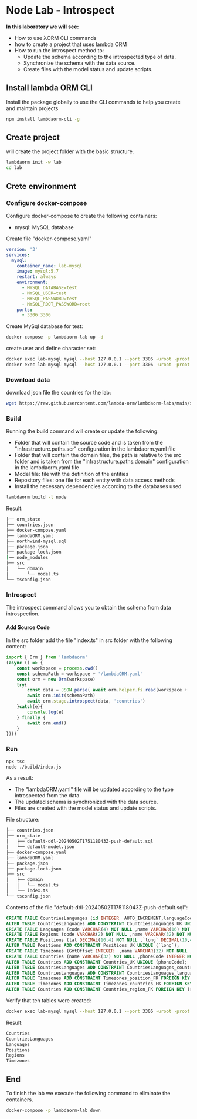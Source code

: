 # Node Lab - Introspect

**In this laboratory we will see:**

- How to use λORM CLI commands
- how to create a project that uses lambda ORM
- How to run the introspect method to:
   - Update the schema according to the introspected type of data.
   - Synchronize the schema with the data source.
   - Create files with the model status and update scripts.

## Install lambda ORM CLI

Install the package globally to use the CLI commands to help you create and maintain projects

```sh
npm install lambdaorm-cli -g
```

## Create project

will create the project folder with the basic structure.

```sh
lambdaorm init -w lab
cd lab
```

## Crete environment

### Configure docker-compose

Configure docker-compose to create the following containers:

- mysql: MySQL database

Create file "docker-compose.yaml"

```yaml
version: '3'
services:
  mysql:
    container_name: lab-mysql
    image: mysql:5.7
    restart: always
    environment:
      - MYSQL_DATABASE=test
      - MYSQL_USER=test
      - MYSQL_PASSWORD=test
      - MYSQL_ROOT_PASSWORD=root
    ports:
      - 3306:3306
```

Create MySql database for test:

```sh
docker-compose -p lambdaorm-lab up -d
```

create user and define character set:

```sh
docker exec lab-mysql mysql --host 127.0.0.1 --port 3306 -uroot -proot -e "ALTER DATABASE test CHARACTER SET utf8 COLLATE utf8_general_ci;"
docker exec lab-mysql mysql --host 127.0.0.1 --port 3306 -uroot -proot -e "GRANT ALL ON *.* TO 'test'@'%' with grant option; FLUSH PRIVILEGES;"
```

### Download data

download json file the countries for the lab:

```sh
wget https://raw.githubusercontent.com/lambda-orm/lambdaorm-labs/main/source/countries/countries.json
```

### Build

Running the build command will create or update the following:

- Folder that will contain the source code and is taken from the "infrastructure.paths.scr" configuration in the lambdaorm.yaml file
- Folder that will contain the domain files, the path is relative to the src folder and is taken from the "infrastructure.paths.domain" configuration in the lambdaorm.yaml file
- Model file: file with the definition of the entities
- Repository files: one file for each entity with data access methods
- Install the necessary dependencies according to the databases used

```sh
lambdaorm build -l node
```

Result:

```sh
├── orm_state
├── countries.json
├── docker-compose.yaml
├── lambdaORM.yaml
├── northwind-mysql.sql
├── package.json
├── package-lock.json
|── node_modules
├── src
│   └── domain
│       └── model.ts
└── tsconfig.json
```

### Introspect

The introspect command allows you to obtain the schema from data introspection.

#### Add Source Code

In the src folder add the file "index.ts" in src folder with the following content:

```Typescript
import { Orm } from 'lambdaorm'
(async () => {
	const workspace = process.cwd()
	const schemaPath = workspace + '/lambdaORM.yaml'		
	const orm = new Orm(workspace)
	try{
		const data = JSON.parse( await orm.helper.fs.read(workspace + '/countries.json') || '{}')
		await orm.init(schemaPath)	
		await orm.stage.introspect(data, 'countries')
	}catch(e){
		console.log(e)
	} finally {
		await orm.end()
	}	
})()
```

### Run

```sh
npx tsc
node ./build/index.js
```

As a result:

- The "lambdaORM.yaml" file will be updated according to the type introspected from the data.
- The updated schema is synchronized with the data source.
- Files are created with the model status and update scripts.

File structure:

```sh
├── countries.json
├── orm_state
│   ├── default-ddl-20240502T175118043Z-push-default.sql
│   └── default-model.json
├── docker-compose.yaml
├── lambdaORM.yaml
├── package.json
├── package-lock.json
├── src
│   ├── domain
│   │   └── model.ts
│   └── index.ts
└── tsconfig.json
```

Contents of the file "default-ddl-20240502T175118043Z-push-default.sql":

```sql
CREATE TABLE CountriesLanguages (id INTEGER  AUTO_INCREMENT,languageCode VARCHAR(4) NOT NULL ,countryName VARCHAR(32) NOT NULL ,CONSTRAINT CountriesLanguages_PK PRIMARY KEY (id));
ALTER TABLE CountriesLanguages ADD CONSTRAINT CountriesLanguages_UK UNIQUE (countryName,languageCode);
CREATE TABLE Languages (code VARCHAR(4) NOT NULL ,name VARCHAR(16) NOT NULL ,CONSTRAINT Languages_PK PRIMARY KEY (code));
CREATE TABLE Regions (code VARCHAR(2) NOT NULL ,name VARCHAR(32) NOT NULL ,CONSTRAINT Regions_PK PRIMARY KEY (code));
CREATE TABLE Positions (lat DECIMAL(10,4) NOT NULL ,`long` DECIMAL(10,4) NOT NULL ,CONSTRAINT Positions_PK PRIMARY KEY (lat));
ALTER TABLE Positions ADD CONSTRAINT Positions_UK UNIQUE (`long`);
CREATE TABLE Timezones (GmtOffset INTEGER  ,name VARCHAR(32) NOT NULL ,positionLat DECIMAL(10,4) NOT NULL ,countryName VARCHAR(32) NOT NULL ,CONSTRAINT Timezones_PK PRIMARY KEY (name));
CREATE TABLE Countries (name VARCHAR(32) NOT NULL ,phoneCode INTEGER NOT NULL ,priority INTEGER NOT NULL ,regionCode VARCHAR(2) NOT NULL ,CONSTRAINT Countries_PK PRIMARY KEY (name));
ALTER TABLE Countries ADD CONSTRAINT Countries_UK UNIQUE (phoneCode);
ALTER TABLE CountriesLanguages ADD CONSTRAINT CountriesLanguages_countries_FK FOREIGN KEY (countryName) REFERENCES Countries (name);
ALTER TABLE CountriesLanguages ADD CONSTRAINT CountriesLanguages_languages_FK FOREIGN KEY (languageCode) REFERENCES Languages (code);
ALTER TABLE Timezones ADD CONSTRAINT Timezones_position_FK FOREIGN KEY (positionLat) REFERENCES Positions (lat);
ALTER TABLE Timezones ADD CONSTRAINT Timezones_countries_FK FOREIGN KEY (countryName) REFERENCES Countries (name);
ALTER TABLE Countries ADD CONSTRAINT Countries_region_FK FOREIGN KEY (regionCode) REFERENCES Regions (code);
```

Verify that teh tables were created:

```sh
docker exec lab-mysql mysql --host 127.0.0.1 --port 3306 -uroot -proot -e "use test;show tables;"
```

Result:

```sh
Countries
CountriesLanguages
Languages
Positions
Regions
Timezones
```

## End

To finish the lab we execute the following command to eliminate the containers.

```sh
docker-compose -p lambdaorm-lab down
```
